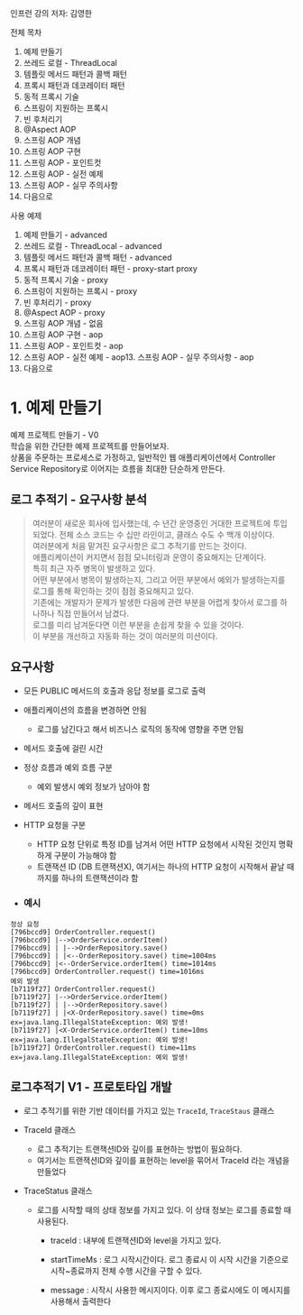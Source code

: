 인프런 강의
저자: 김영한  


전체 목차
1. 예제 만들기
2. 쓰레드 로컬 - ThreadLocal
3. 템플릿 메서드 패턴과 콜백 패턴
4. 프록시 패턴과 데코레이터 패턴
5. 동적 프록시 기술
6. 스프링이 지원하는 프록시
7. 빈 후처리기
8. @Aspect AOP
9. 스프링 AOP 개념
10. 스프링 AOP 구현
11. 스프링 AOP - 포인트컷
12. 스프링 AOP - 실전 예제
13. 스프링 AOP - 실무 주의사항
14. 다음으로

사용 예제 
1. 예제 만들기 - advanced
2. 쓰레드 로컬 - ThreadLocal - advanced
3. 템플릿 메서드 패턴과 콜백 패턴 - advanced
4. 프록시 패턴과 데코레이터 패턴 - proxy-start proxy
5. 동적 프록시 기술 - proxy
6. 스프링이 지원하는 프록시 - proxy
7. 빈 후처리기 - proxy
8. @Aspect AOP - proxy
9. 스프링 AOP 개념 - 없음
10. 스프링 AOP 구현 - aop
11. 스프링 AOP - 포인트컷 - aop
12. 스프링 AOP - 실전 예제 - aop13. 스프링 AOP - 실무 주의사항 - aop
13. 다음으로           


# 1. 예제 만들기
예제 프로젝트 만들기 - V0  
학습을 위한 간단한 예제 프로젝트를 만들어보자.  
상품을 주문하는 프로세스로 가정하고, 일반적인 웹 애플리케이션에서 Controller Service
Repository로 이어지는 흐름을 최대한 단순하게 만든다.

## 로그 추적기 - 요구사항 분석 

> 여러분이 새로운 회사에 입사했는데, 수 년간 운영중인 거대한 프로젝트에 투입되었다. 
 전체 소스 코드는 수 십만 라인이고, 클래스 수도 수 백개 이상이다.  
여러분에게 처음 맡겨진 요구사항은 로그 추적기를 만드는 것이다.  
애플리케이션이 커지면서 점점 모니터링과 운영이 중요해지는 단계이다.  
특히 최근 자주 병목이 발생하고 있다.   
어떤 부분에서 병목이 발생하는지, 그리고 어떤 부분에서 예외가 발생하는지를 로그를 통해 확인하는 것이 점점 중요해지고 있다.  
기존에는 개발자가 문제가 발생한 다음에 관련 부분을 어렵게 찾아서 로그를 하나하나 직접 만들어서 남겼다.  
로그를 미리 남겨둔다면 이런 부분을 손쉽게 찾을 수 있을 것이다.   
이 부분을 개선하고 자동화 하는 것이 여러분의 미션이다.

## 요구사항

* 모든 PUBLIC 메서드의 호출과 응답 정보를 로그로 출력
* 애플리케이션의 흐름을 변경하면 안됨
  * 로그를 남긴다고 해서 비즈니스 로직의 동작에 영향을 주면 안됨
* 메서드 호출에 걸린 시간
* 정상 흐름과 예외 흐름 구분
    * 예외 발생시 예외 정보가 남아야 함
* 메서드 호출의 깊이 표현
* HTTP 요청을 구분
  * HTTP 요청 단위로 특정 ID를 남겨서 어떤 HTTP 요청에서 시작된 것인지 명확하게 구분이 가능해야 함
  * 트랜잭션 ID (DB 트랜잭션X), 여기서는 하나의 HTTP 요청이 시작해서 끝날 때 까지를 하나의 트랜잭션이라 함

* ### 예시
```
정상 요청
[796bccd9] OrderController.request()
[796bccd9] |-->OrderService.orderItem()
[796bccd9] | |-->OrderRepository.save()
[796bccd9] | |<--OrderRepository.save() time=1004ms
[796bccd9] |<--OrderService.orderItem() time=1014ms
[796bccd9] OrderController.request() time=1016ms
예외 발생
[b7119f27] OrderController.request()
[b7119f27] |-->OrderService.orderItem()
[b7119f27] | |-->OrderRepository.save()
[b7119f27] | |<X-OrderRepository.save() time=0ms
ex=java.lang.IllegalStateException: 예외 발생!
[b7119f27] |<X-OrderService.orderItem() time=10ms
ex=java.lang.IllegalStateException: 예외 발생!
[b7119f27] OrderController.request() time=11ms
ex=java.lang.IllegalStateException: 예외 발생!
```

## 로그추적기 V1 - 프로토타입 개발 

* 로그 추적기를 위한 기반 데이터를 가지고 있는 `TraceId`, `TraceStaus` 클래스

* TraceId 클래스
  * 로그 추적기는 트랜잭션ID와 깊이를 표현하는 방법이 필요하다.
  * 여기서는 트랜잭션ID와 깊이를 표현하는 level을 묶어서 TraceId 라는 개념을 만들었다

* TraceStatus 클래스 
  * 로그를 시작할 때의 상태 정보를 가지고 있다. 이 상태 정보는 로그를 종료할 때 사용된다.
    * traceId : 내부에 트랜잭션ID와 level을 가지고 있다.

    * startTimeMs : 로그 시작시간이다. 로그 종료시 이 시작 시간을 기준으로 시작~종료까지 전체 수행
시간을 구할 수 있다. 
    * message : 시작시 사용한 메시지이다. 이후 로그 종료시에도 이 메시지를 사용해서 출력한다




























